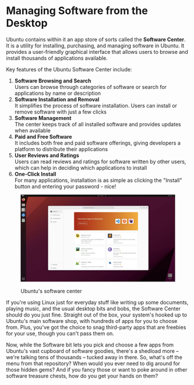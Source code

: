 # Managing Software from the Desktop

Ubuntu contains within it an app store of sorts called the **Software Center**. It is a utility for installing, purchasing, and managing software in Ubuntu. It provides a user-friendly graphical interface that allows users to browse and install thousands of applications available.

Key features of the Ubuntu Software Center include:

1. **Software Browsing and Search**\
   Users can browse through categories of software or search for applications by name or description
2. **Software Installation and Removal**\
   It simplifies the process of software installation. Users can install or remove software with just a few clicks
3. **Software Management**\
   The center keeps track of all installed software and provides updates when available
4. **Paid and Free Software**\
   It includes both free and paid software offerings, giving developers a platform to distribute their applications
5. **User Reviews and Ratings**\
   Users can read reviews and ratings for software written by other users, which can help in deciding which applications to install
6. **One-Click Install**\
   For many applications, installation is as simple as clicking the "Install" button and entering your password - nice!



<figure><img src="../../../../../../.gitbook/assets/image (1).png" alt=""><figcaption><p>Ubuntu's software center</p></figcaption></figure>

If you're using Linux just for everyday stuff like writing up some documents, playing music, and the usual desktop bits and bobs, the Software Center should do you just fine. Straight out of the box, your system's hooked up to Ubuntu's main software shop, with hundreds of apps for you to choose from. Plus, you've got the choice to snag third-party apps that are freebies for your use, though you can't pass them on.

Now, while the Software bit lets you pick and choose a few apps from Ubuntu's vast cupboard of software goodies, there's a shedload more – we're talking tens of thousands – tucked away in there. So, what's off the menu from that repository? When would you ever need to dig around for those hidden gems? And if you fancy those or want to poke around in other software treasure chests, how do you get your hands on them?
